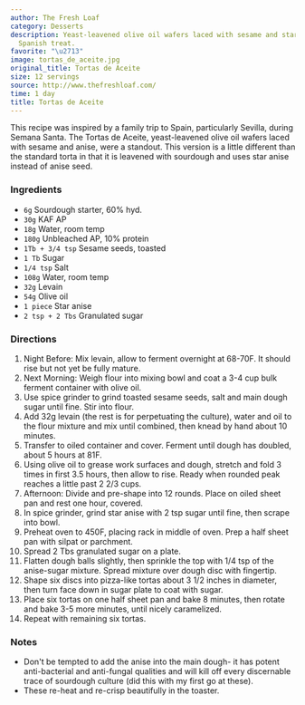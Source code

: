 ```yaml
---
author: The Fresh Loaf
category: Desserts
description: Yeast-leavened olive oil wafers laced with sesame and star anise, a delightful
  Spanish treat.
favorite: "\u2713"
image: tortas_de_aceite.jpg
original_title: Tortas de Aceite
size: 12 servings
source: http://www.thefreshloaf.com/
time: 1 day
title: Tortas de Aceite
---
```

This recipe was inspired by a family trip to Spain, particularly Sevilla, during Semana Santa. The Tortas de Aceite, yeast-leavened olive oil wafers laced with sesame and anise, were a standout. This version is a little different than the standard torta in that it is leavened with sourdough and uses star anise instead of anise seed.

### Ingredients

* `6g` Sourdough starter, 60% hyd.
* `30g` KAF AP
* `18g` Water, room temp
* `180g` Unbleached AP, 10% protein
* `1Tb + 3/4 tsp` Sesame seeds, toasted
* `1 Tb` Sugar
* `1/4 tsp` Salt
* `108g` Water, room temp
* `32g` Levain
* `54g` Olive oil
* `1 piece` Star anise
* `2 tsp + 2 Tbs` Granulated sugar

### Directions

1. Night Before: Mix levain, allow to ferment overnight at 68-70F. It should rise but not yet be fully mature.
2. Next Morning: Weigh flour into mixing bowl and coat a 3-4 cup bulk ferment container with olive oil.
3. Use spice grinder to grind toasted sesame seeds, salt and main dough sugar until fine. Stir into flour.
4. Add 32g levain (the rest is for perpetuating the culture), water and oil to the flour mixture and mix until combined, then knead by hand about 10 minutes.
5. Transfer to oiled container and cover. Ferment until dough has doubled, about 5 hours at 81F.
6. Using olive oil to grease work surfaces and dough, stretch and fold 3 times in first 3.5 hours, then allow to rise. Ready when rounded peak reaches a little past 2 2/3 cups.
7. Afternoon: Divide and pre-shape into 12 rounds. Place on oiled sheet pan and rest one hour, covered.
8. In spice grinder, grind star anise with 2 tsp sugar until fine, then scrape into bowl.
9. Preheat oven to 450F, placing rack in middle of oven. Prep a half sheet pan with silpat or parchment.
10. Spread 2 Tbs granulated sugar on a plate.
11. Flatten dough balls slightly, then sprinkle the top with 1/4 tsp of the anise-sugar mixture. Spread mixture over dough disc with fingertip.
12. Shape six discs into pizza-like tortas about 3 1/2 inches in diameter, then turn face down in sugar plate to coat with sugar.
13. Place six tortas on one half sheet pan and bake 8 minutes, then rotate and bake 3-5 more minutes, until nicely caramelized.
14. Repeat with remaining six tortas.

### Notes

* Don't be tempted to add the anise into the main dough- it has potent anti-bacterial and anti-fungal qualities and will kill off every discernable trace of sourdough culture (did this with my first go at these).
* These re-heat and re-crisp beautifully in the toaster.